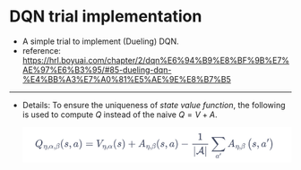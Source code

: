 # DQN trial implementation

- A simple trial to implement (Dueling) DQN.
- reference: https://hrl.boyuai.com/chapter/2/dqn%E6%94%B9%E8%BF%9B%E7%AE%97%E6%B3%95/#85-dueling-dqn-%E4%BB%A3%E7%A0%81%E5%AE%9E%E8%B7%B5

---

- Details: To ensure the uniqueness of _state value function_, the following is used to compute $Q$ instead of the naive $Q=V+A$.

  ![eq](./image.png)
